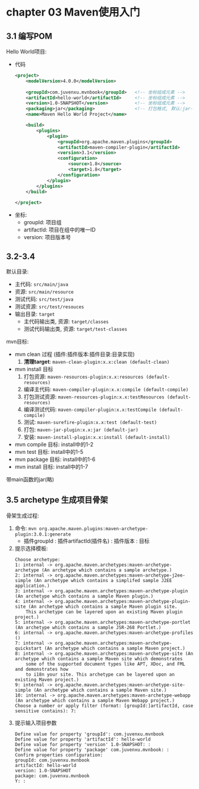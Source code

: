 # chapter 03 Maven使用入门

## 3.1 编写POM

Hello World项目:
* 代码
    ```xml
    <project>
        <modelVersion>4.0.0</modelVersion>
        
        <groupId>com.juvenxu.mvnbook</groupId>   <!-- 坐标组成元素 -->
        <artifactId>hello-world</artifactId>     <!-- 坐标组成元素 -->
        <version>1.0-SNAPSHOT</version>          <!-- 坐标组成元素 --> 
        <packaging>jar</packaging>               <!-- 打包格式, 默认:jar-->
        <name>Maven Hello World Project</name>

        <build>
            <plugins>
                <plugin>
                    <groupId>org.apache.maven.plugins</groupId>
                    <artifactId>maven-compiler-plugin</artifactId>
                    <version>3.1</version>
                    <configuration>
                        <source>1.8</source>
                        <target>1.8</target>
                    </configuration>
                </plugin>
            </plugins>
        </build>
        
    </project>
    ```
* 坐标:
    * groupId: 项目组
    * artifactId: 项目在组中的唯一ID
    * version: 项目版本号


## 3.2-3.4

默认目录:
* 主代码: ``src/main/java``
* 资源: ``src/main/resource``
* 测试代码: ``src/test/java``
* 测试资源: ``src/test/resouces``
* 输出目录: ``target``
    * 主代码输出类, 资源: ``target/classes``
    * 测试代码输出类, 资源: ``target/test-classes``

mvn目标:
* mvn clean 过程 (插件:插件版本:插件目录:目录实现)
    1. **清理target**: ``maven-clean-plugin:x.x:clean (default-clean)``
* mvn install 目标
    1. 打包资源: ``maven-resources-plugin:x.x:resources (default-resources)``
    2. 编译主代码: ``maven-compiler-plugin:x.x:compile (default-compile)``
    3. 打包测试资源: ``maven-resources-plugin:x.x:testResources (default-resources)``
    4. 编译测试代码: ``maven-compiler-plugin:x.x:testCompile (default-compile)``
    5. 测试: ``maven-surefire-plugin:x.x:test (default-test)``
    6. 打包: ``maven-jar-plugin:x.x:jar (default-jar)``
    7. 安装: ``maven-install-plugin:x.x:install (default-install)``
* mvn compile 目标: install中的1-2
* mvn test 目标: install中的1-5
* mvn package 目标: install中的1-6
* mvn install 目标: install中的1-7

带main函数的jar(略)

## 3.5 archetype 生成项目骨架

骨架生成过程:
1. 命令: ``mvn org.apache.maven.plugins:maven-archetype-plugin:3.0.1:generate``
    * 插件groupId : 插件artifactId(插件名) : 插件版本 : 目标
2. 提示选择模板:
    ```
    Choose archetype:
    1: internal -> org.apache.maven.archetypes:maven-archetype-archetype (An archetype which contains a sample archetype.)
    2: internal -> org.apache.maven.archetypes:maven-archetype-j2ee-simple (An archetype which contains a simplifed sample J2EE application.)
    3: internal -> org.apache.maven.archetypes:maven-archetype-plugin (An archetype which contains a sample Maven plugin.)
    4: internal -> org.apache.maven.archetypes:maven-archetype-plugin-site (An archetype which contains a sample Maven plugin site.
        This archetype can be layered upon an existing Maven plugin project.)
    5: internal -> org.apache.maven.archetypes:maven-archetype-portlet (An archetype which contains a sample JSR-268 Portlet.)
    6: internal -> org.apache.maven.archetypes:maven-archetype-profiles ()
    7: internal -> org.apache.maven.archetypes:maven-archetype-quickstart (An archetype which contains a sample Maven project.)
    8: internal -> org.apache.maven.archetypes:maven-archetype-site (An archetype which contains a sample Maven site which demonstrates
        some of the supported document types like APT, XDoc, and FML and demonstrates how
        to i18n your site. This archetype can be layered upon an existing Maven project.)
    9: internal -> org.apache.maven.archetypes:maven-archetype-site-simple (An archetype which contains a sample Maven site.)
    10: internal -> org.apache.maven.archetypes:maven-archetype-webapp (An archetype which contains a sample Maven Webapp project.)
    Choose a number or apply filter (format: [groupId:]artifactId, case sensitive contains): 7:
    ```
3. 提示输入项目参数
    ```
    Define value for property 'groupId': com.juvenxu.mvnbook
    Define value for property 'artifactId': hello-world
    Define value for property 'version' 1.0-SNAPSHOT: :
    Define value for property 'package' com.juvenxu.mvnbook: :
    Confirm properties configuration:
    groupId: com.juvenxu.mvnbook
    artifactId: hello-world
    version: 1.0-SNAPSHOT
    package: com.juvenxu.mvnbook
    Y: :
    ```
